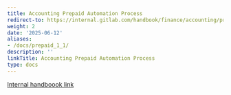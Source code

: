 ```yaml
---
title: Accounting Prepaid Automation Process
redirect-to: https://internal.gitlab.com/handbook/finance/accounting/prepaid.md
weight: 2
date: '2025-06-12'
aliases:
- /docs/prepaid_1_1/
description: ''
linkTitle: Accounting Prepaid Automation Process
type: docs
---
```


[Internal handboook link](https://internal.gitlab.com/handbook/finance/accounting/prepaid.md)
